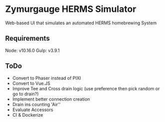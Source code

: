 # Zymurgauge HERMS Simulator

Web-based UI that simulates an automated HERMS homebrewing System

## Requirements

Node: v10.16.0
Gulp: v3.9.1

## ToDo

- Convert to Phaser instead of PIXI
- Convert to Vue.JS
- Improve Tee and Cross drain logic (use preference then pick random or go to drain?)
- Implement better connection creation
- Drain ins counting 'Air''
- Evaluate Accessors
- CI & Dockerize
